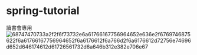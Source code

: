# spring-tutorial
讀書會專用
![68747470733a2f2f6f73732e6a61766167756964652e636e2f6769746875622f6a61766167756964652f6a6176612f6a766d2f6a6176612d72756e74696d652d646174612d61726561732d6a646b312e382e706e67](https://user-images.githubusercontent.com/49186319/226817937-f6e532cf-8de6-48f8-9ecf-054497638882.png)
